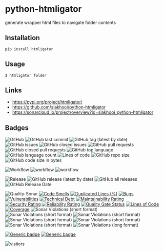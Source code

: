 # python-htmligator
generate wrapper html files to navigate folder contents

## Installation
```
pip install htmligator
```

## Usage
```
$ htmligator folder
```


## Links
- https://pypi.org/project/htmligator/
- https://github.com/siakhooi/python-htmligator
- https://sonarcloud.io/project/overview?id=siakhooi_python-htmligator

## Badges
![GitHub](https://img.shields.io/github/license/siakhooi/python-htmligator?logo=github)
![GitHub last commit](https://img.shields.io/github/last-commit/siakhooi/python-htmligator?logo=github)
![GitHub tag (latest by date)](https://img.shields.io/github/v/tag/siakhooi/python-htmligator?logo=github)
![GitHub issues](https://img.shields.io/github/issues/siakhooi/python-htmligator?logo=github)
![GitHub closed issues](https://img.shields.io/github/issues-closed/siakhooi/python-htmligator?logo=github)
![GitHub pull requests](https://img.shields.io/github/issues-pr-raw/siakhooi/python-htmligator?logo=github)
![GitHub closed pull requests](https://img.shields.io/github/issues-pr-closed-raw/siakhooi/python-htmligator?logo=github)
![GitHub top language](https://img.shields.io/github/languages/top/siakhooi/python-htmligator?logo=github)
![GitHub language count](https://img.shields.io/github/languages/count/siakhooi/python-htmligator?logo=github)
![Lines of code](https://img.shields.io/tokei/lines/github/siakhooi/python-htmligator?logo=github)
![GitHub repo size](https://img.shields.io/github/repo-size/siakhooi/python-htmligator?logo=github)
![GitHub code size in bytes](https://img.shields.io/github/languages/code-size/siakhooi/python-htmligator?logo=github)

![Workflow](https://img.shields.io/badge/Workflow-github-purple)
![workflow](https://github.com/siakhooi/python-htmligator/actions/workflows/build.yaml/badge.svg)
![workflow](https://github.com/siakhooi/python-htmligator/actions/workflows/workflow-deployments.yml/badge.svg)

![Release](https://img.shields.io/badge/Release-github-purple)
![GitHub release (latest by date)](https://img.shields.io/github/v/release/siakhooi/python-htmligator?label=GPR%20release&logo=github)
![GitHub all releases](https://img.shields.io/github/downloads/siakhooi/python-htmligator/total?color=33cb56&logo=github)
![GitHub Release Date](https://img.shields.io/github/release-date/siakhooi/python-htmligator?logo=github)

![Quality-Sonar](https://img.shields.io/badge/Quality-SonarCloud-purple)
[![Code Smells](https://sonarcloud.io/api/project_badges/measure?project=siakhooi_python-htmligator&metric=code_smells)](https://sonarcloud.io/summary/new_code?id=siakhooi_python-htmligator)
[![Duplicated Lines (%)](https://sonarcloud.io/api/project_badges/measure?project=siakhooi_python-htmligator&metric=duplicated_lines_density)](https://sonarcloud.io/summary/new_code?id=siakhooi_python-htmligator)
[![Bugs](https://sonarcloud.io/api/project_badges/measure?project=siakhooi_python-htmligator&metric=bugs)](https://sonarcloud.io/summary/new_code?id=siakhooi_python-htmligator)
[![Vulnerabilities](https://sonarcloud.io/api/project_badges/measure?project=siakhooi_python-htmligator&metric=vulnerabilities)](https://sonarcloud.io/summary/new_code?id=siakhooi_python-htmligator)
[![Technical Debt](https://sonarcloud.io/api/project_badges/measure?project=siakhooi_python-htmligator&metric=sqale_index)](https://sonarcloud.io/summary/new_code?id=siakhooi_python-htmligator)
[![Maintainability Rating](https://sonarcloud.io/api/project_badges/measure?project=siakhooi_python-htmligator&metric=sqale_rating)](https://sonarcloud.io/summary/new_code?id=siakhooi_python-htmligator)
[![Security Rating](https://sonarcloud.io/api/project_badges/measure?project=siakhooi_python-htmligator&metric=security_rating)](https://sonarcloud.io/summary/new_code?id=siakhooi_python-htmligator)
[![Reliability Rating](https://sonarcloud.io/api/project_badges/measure?project=siakhooi_python-htmligator&metric=reliability_rating)](https://sonarcloud.io/summary/new_code?id=siakhooi_python-htmligator)
[![Quality Gate Status](https://sonarcloud.io/api/project_badges/measure?project=siakhooi_python-htmligator&metric=alert_status)](https://sonarcloud.io/summary/new_code?id=siakhooi_python-htmligator)
[![Lines of Code](https://sonarcloud.io/api/project_badges/measure?project=siakhooi_python-htmligator&metric=ncloc)](https://sonarcloud.io/summary/new_code?id=siakhooi_python-htmligator)
[![Coverage](https://sonarcloud.io/api/project_badges/measure?project=siakhooi_python-htmligator&metric=coverage)](https://sonarcloud.io/summary/new_code?id=siakhooi_python-htmligator)
![Sonar Violations (short format)](https://img.shields.io/sonar/violations/siakhooi_python-htmligator?server=https%3A%2F%2Fsonarcloud.io)
![Sonar Violations (short format)](https://img.shields.io/sonar/blocker_violations/siakhooi_python-htmligator?server=https%3A%2F%2Fsonarcloud.io)
![Sonar Violations (short format)](https://img.shields.io/sonar/critical_violations/siakhooi_python-htmligator?server=https%3A%2F%2Fsonarcloud.io)
![Sonar Violations (short format)](https://img.shields.io/sonar/major_violations/siakhooi_python-htmligator?server=https%3A%2F%2Fsonarcloud.io)
![Sonar Violations (short format)](https://img.shields.io/sonar/minor_violations/siakhooi_python-htmligator?server=https%3A%2F%2Fsonarcloud.io)
![Sonar Violations (short format)](https://img.shields.io/sonar/info_violations/siakhooi_python-htmligator?server=https%3A%2F%2Fsonarcloud.io)
![Sonar Violations (long format)](https://img.shields.io/sonar/violations/siakhooi_python-htmligator?format=long&server=http%3A%2F%2Fsonarcloud.io)

[![Generic badge](https://img.shields.io/badge/Funding-BuyMeACoffee-33cb56.svg)](https://www.buymeacoffee.com/siakhooi)
[![Generic badge](https://img.shields.io/badge/Funding-Ko%20Fi-33cb56.svg)](https://ko-fi.com/siakhooi)

![visitors](https://hit-tztugwlsja-uc.a.run.app/?outputtype=badge&counter=ghmd-python-htmligator)